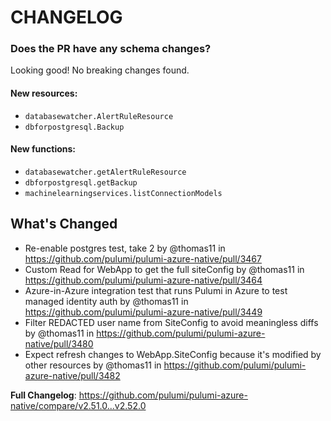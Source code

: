 # CHANGELOG

### Does the PR have any schema changes?

Looking good! No breaking changes found.

#### New resources:

- `databasewatcher.AlertRuleResource`
- `dbforpostgresql.Backup`

#### New functions:

- `databasewatcher.getAlertRuleResource`
- `dbforpostgresql.getBackup`
- `machinelearningservices.listConnectionModels`

<!-- Release notes generated using configuration in .github/release.yml at v2.52.0 -->

## What's Changed
* Re-enable postgres test, take 2 by @thomas11 in https://github.com/pulumi/pulumi-azure-native/pull/3467
* Custom Read for WebApp to get the full siteConfig by @thomas11 in https://github.com/pulumi/pulumi-azure-native/pull/3464
* Azure-in-Azure integration test that runs Pulumi in Azure to test managed identity auth by @thomas11 in https://github.com/pulumi/pulumi-azure-native/pull/3449
* Filter REDACTED user name from SiteConfig to avoid meaningless diffs by @thomas11 in https://github.com/pulumi/pulumi-azure-native/pull/3480
* Expect refresh changes to WebApp.SiteConfig because it's modified by other resources by @thomas11 in https://github.com/pulumi/pulumi-azure-native/pull/3482


**Full Changelog**: https://github.com/pulumi/pulumi-azure-native/compare/v2.51.0...v2.52.0